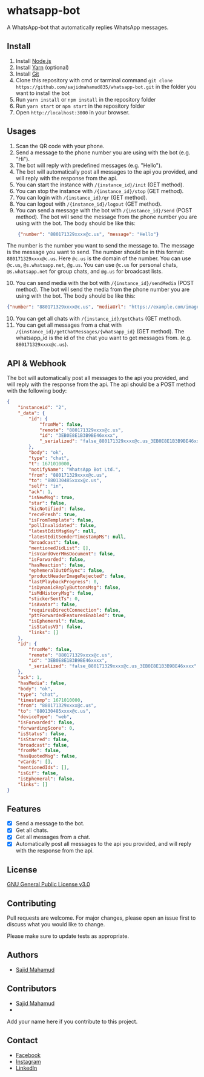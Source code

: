# whatsapp-bot
A WhatsApp-bot that automatically replies WhatsApp messages.

## Install
1. Install [Node.js](https://nodejs.org/en/download/)
2. Install [Yarn](https://yarnpkg.com/en/docs/install) (optional)
3. Install [Git](https://git-scm.com/downloads)
4. Clone this repository with cmd or tarminal command ```git clone https://github.com/sajidmahamud835/whatsapp-bot.git``` in the folder you want to install the bot
5. Run `yarn install` or `npm install` in the repository folder
6. Run `yarn start` or `npm start` in the repository folder
7. Open ``http://localhost:3000`` in your browser.

## Usages
1. Scan the QR code with your phone.
2. Send a message to the phone number you are using with the bot (e.g. "Hi").
3. The bot will reply with predefined messages (e.g. "Hello").
4. The bot will automatically post all messages to the api you provided, and will reply with the response from the api.
5. You can start the instance with ``/{instance_id}/init`` (GET method).
6. You can stop the instance with ``/{instance_id}/stop`` (GET method).
7. You can login with ``/{instance_id}/qr`` (GET method).
8. You can logout with ``/{instance_id}/logout`` (GET method).
9. You can send a message with the bot with ``/{instance_id}/send`` (POST method). The bot will send the message from the phone number you are using with the bot. The body should be like this: 

```json
    {"number": "880171329xxxx@c.us", "message": "Hello"}
```

The number is the number you want to send the message to. The message is the message you want to send. The number should be in this format: ``880171329xxxx@c.us``. Here ``@c.us`` is the domain of the number. You can use ``@c.us``, ``@s.whatsapp.net``, ``@g.us``. You can use ``@c.us`` for personal chats, ``@s.whatsapp.net`` for group chats, and ``@g.us`` for broadcast lists.

10. You can send media with the bot with ``/{instance_id}/sendMedia`` (POST method). The bot will send the media from the phone number you are using with the bot. The body should be like this: 

```json
{"number": "880171329xxxx@c.us", "mediaUrl": "https://example.com/image.jpg"}
```
10. You can get all chats with ``/{instance_id}/getChats`` (GET method).
11. You can get all messages from a chat with ``/{instance_id}/getChatMessages/{whatsapp_id}`` (GET method). The whatsapp_id is the id of the chat you want to get messages from. (e.g. `880171329xxxx@c.us`).

## API & Webhook
The bot will automatically post all messages to the api you provided, and will reply with the response from the api. The api should be a POST method with the following body:
```json
{
    "instanceid": "2",
    "_data": {
        "id": {
            "fromMe": false,
            "remote": "880171329xxxx@c.us",
            "id": "3EB0E8E1B3B9BE46xxxx",
            "_serialized": "false_880171329xxxx@c.us_3EB0E8E1B3B9BE46xxxx"
        },
        "body": "ok",
        "type": "chat",
        "t": 1671010000,
        "notifyName": "WhatsApp Bot Ltd.",
        "from": "880171329xxxx@c.us",
        "to": "880130485xxxx@c.us",
        "self": "in",
        "ack": 1,
        "isNewMsg": true,
        "star": false,
        "kicNotified": false,
        "recvFresh": true,
        "isFromTemplate": false,
        "pollInvalidated": false,
        "latestEditMsgKey": null,
        "latestEditSenderTimestampMs": null,
        "broadcast": false,
        "mentionedJidList": [],
        "isVcardOverMmsDocument": false,
        "isForwarded": false,
        "hasReaction": false,
        "ephemeralOutOfSync": false,
        "productHeaderImageRejected": false,
        "lastPlaybackProgress": 0,
        "isDynamicReplyButtonsMsg": false,
        "isMdHistoryMsg": false,
        "stickerSentTs": 0,
        "isAvatar": false,
        "requiresDirectConnection": false,
        "pttForwardedFeaturesEnabled": true,
        "isEphemeral": false,
        "isStatusV3": false,
        "links": []
    },
    "id": {
        "fromMe": false,
        "remote": "880171329xxxx@c.us",
        "id": "3EB0E8E1B3B9BE46xxxx",
        "_serialized": "false_880171329xxxx@c.us_3EB0E8E1B3B9BE46xxxx"
    },
    "ack": 1,
    "hasMedia": false,
    "body": "ok",
    "type": "chat",
    "timestamp": 1671010000,
    "from": "880171329xxxx@c.us",
    "to": "880130485xxxx@c.us",
    "deviceType": "web",
    "isForwarded": false,
    "forwardingScore": 0,
    "isStatus": false,
    "isStarred": false,
    "broadcast": false,
    "fromMe": false,
    "hasQuotedMsg": false,
    "vCards": [],
    "mentionedIds": [],
    "isGif": false,
    "isEphemeral": false,
    "links": []
}
```

## Features
- [x] Send a message to the bot.
- [x] Get all chats.
- [x] Get all messages from a chat.
- [x] Automatically post all messages to the api you provided, and will reply with the response from the api.

## License
[GNU General Public License v3.0](https://choosealicense.com/licenses/gpl-3.0/)

## Contributing
Pull requests are welcome. For major changes, please open an issue first to discuss what you would like to change.

Please make sure to update tests as appropriate.

## Authors
- [Sajid Mahamud](https://github.com/sajidmahamud835)

## Contributors
- [Sajid Mahamud](https://github.com/sajidmahamud835)
- 
Add your name here if you contribute to this project.

## Contact
- [Facebook](https://www.facebook.com/sajidbzs)
- [Instagram](https://www.instagram.com/sajidmahamud835)
- [LinkedIn](https://www.linkedin.com/in/sajidmahamud835)
